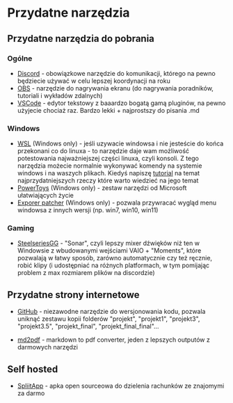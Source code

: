 # Przydatne narzędzia

## Przydatne narzędzia do pobrania

### Ogólne

- [Discord](https://discord.com) - obowiązkowe narzędzie do komunikacji, którego na pewno będziecie używać w celu lepszej koordynacji na roku  
- [OBS](https://obsproject.com) - narzędzie do nagrywania ekranu (do nagrywania poradników, tutoriali i wykładów zdalnych)  
- [VSCode](https://code.visualstudio.com) - edytor tekstowy z baaardzo bogatą gamą pluginów, na pewno użyjecie chociaż raz. Bardzo lekki + najprostszy do pisania .md  

### Windows

- [WSL](https://learn.microsoft.com/en-us/windows/wsl/install) (Windows only) - jeśli uzywacie windowsa i nie jesteście do końca przekonani co do linuxa - to narzędzie daje wam możliwość potestowania najważniejszej części linuxa, czyli konsoli. Z tego narzędzia możecie normalnie wykonywać komendy na systemie windows i na waszych plikach. Kiedyś napiszę [tutorial](../tutoriale/tutorial-wsl.md) na temat najprzydatniejszych rzeczy które warto wiedzieć na jego temat  
- [PowerToys](https://learn.microsoft.com/pl-pl/windows/powertoys) (Windows only) - zestaw narzędzi od Microsoft ułatwiających życie
- [Exporer patcher](https://github.com/valinet/ExplorerPatcher) (Windows only) - pozwala przywracać wygląd menu windowsa z innych wersji (np. win7, win10, win11)

### Gaming

- [SteelseriesGG](https://steelseries.com/gg?srsltid=AfmBOor6SpaG8AygWUvOZzAOkZzqJLiQSkoR2R2jiRMVY-iIc-gM5Zyp) - "Sonar", czyli lepszy mixer dźwięków niż ten w Windowsie z wbudowanymi wejściami VAIO + "Moments", które pozwalają w łatwy sposób, zarówno automatycznie czy też ręcznie, robić klipy (i udostępniać na różnych platformach, w tym pomijając problem z max rozmiarem plików na discordzie)

## Przydatne strony internetowe  

- [GitHub](https://github.com) - niezawodne narzędzie do wersjonowania kodu, pozwala uniknąć zestawu kopii folderów "projekt", "projekt1", "projekt3", "projekt3.5", "projekt_final", "projekt_final_final"...

- [md2pdf](https://md-to-pdf.fly.dev/) - markdown to pdf converter, jeden z lepszych outputów z darmowych narzędzi

## Self hosted

- [SpliitApp](https://spliit.app/groups/Z6arwR0-d7Vja3Zxj92Ib/expenses?ref=share) - apka open sourceowa do dzielenia rachunków ze znajomymi za darmo
